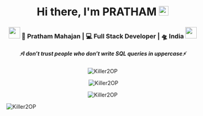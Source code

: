 <div align="center">
   <h1>Hi there, I'm PRATHAM</a> <img src="https://media.giphy.com/media/hvRJCLFzcasrR4ia7z/giphy.gif" width="25px"> </h1>
   
   
   
</div>
<div align="center">
<h3><img src="https://media.giphy.com/media/WUlplcMpOCEmTGBtBW/giphy.gif" width="30"> 🙎 Pratham Mahajan | 💻 Full Stack Developer | 🛸 India  <img src="https://media.giphy.com/media/WUlplcMpOCEmTGBtBW/giphy.gif" width="30"></h3>
</div>
 <h5 align="center">
   <i>⚡️I don’t trust people who don’t write SQL queries in uppercase⚡️</i>
  </h5>
  

<div align="center"><p><img src="https://github-readme-stats.vercel.app/api/top-langs?username=Killer2OP&show_icons=true&locale=en&layout=compact" alt="Killer2OP"/></p></div>
<div align="center"><p>&nbsp;<img src="https://github-readme-stats.vercel.app/api?username=Killer2OP&show_icons=true&locale=en" alt="Killer2OP" /></p></div>

<div align="center"><p><img align="center" src="https://github-readme-streak-stats.herokuapp.com/?user=Killer2OP" alt="Killer2OP"/></p></div>

<p align="left"> <img src="https://komarev.com/ghpvc/?username=Killer2OP&label=Profile%20views&color=0e75b6&style=flat" alt="Killer2OP" /> </p>
